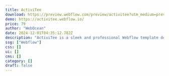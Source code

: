 ```yaml
---
title: ActiviTee
download: https://preview.webflow.com/preview/activitee?utm_medium=preview_link&utm_source=designer&utm_content=activitee&preview=b46ee33d016bdc6f4b854c18e83f6eee&workflow=preview
demo: https://activitee.webflow.io/
price: 79
author: "WebOcean"
date: 2024-12-01T04:35:12.782Z
description: "ActiviTee is a sleek and professional Webflow template designed specifically for tailor and clothing websites. Perfect for clothing store, custom tailoring services, dress shops, and fashion boutiques, this template offers a stylish platform to show."
ssg: ["Webflow"]
css: []
ui: []
cms: []
category: []
draft: false
---
```

